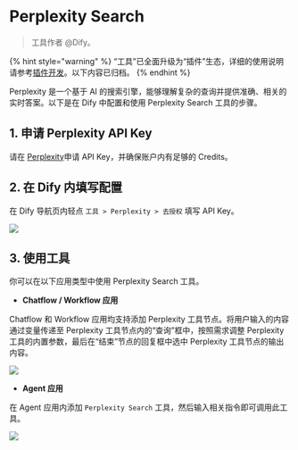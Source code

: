 # Perplexity Search

> 工具作者 @Dify。

{% hint style="warning" %}
“工具”已全面升级为“插件”生态，详细的使用说明请参考[插件开发](https://docs.dify.ai/zh-hans/plugins/quick-start/install-plugins)。以下内容已归档。
{% endhint %}


Perplexity 是一个基于 AI 的搜索引擎，能够理解复杂的查询并提供准确、相关的实时答案。以下是在 Dify 中配置和使用 Perplexity Search 工具的步骤。

## 1. 申请 Perplexity API Key

请在 [Perplexity](https://www.perplexity.ai/settings/api)申请 API Key，并确保账户内有足够的 Credits。

## 2. 在 Dify 内填写配置

在 Dify 导航页内轻点 `工具 > Perplexity > 去授权` 填写 API Key。

![](../../../.gitbook/assets/zh-tools-perplexity.png)

## 3. 使用工具

你可以在以下应用类型中使用 Perplexity Search 工具。

* **Chatflow / Workflow 应用**

Chatflow 和 Workflow 应用均支持添加 Perplexity 工具节点。将用户输入的内容通过变量传递至 Perplexity 工具节点内的“查询”框中，按照需求调整 Perplexity 工具的内置参数，最后在“结束”节点的回复框中选中 Perplexity 工具节点的输出内容。

![](../../../.gitbook/assets/zh-tools-chatflow-perplexity.png)

* **Agent 应用**

在 Agent 应用内添加 `Perplexity Search` 工具，然后输入相关指令即可调用此工具。

![](../../../.gitbook/assets/zh-tools-agent-perplexity.png)
